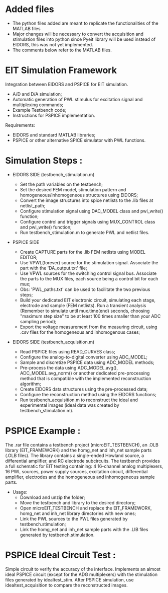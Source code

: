# Added files

- The python files added are meant to replicate the functionalities of the MATLAB files
- Major changes will be necessary to convert the acquisition and stimulation files into python since Pyeit library will be used instead of EIDORS, this was not yet implemented.
- The comments below refer to the MATLAB files.

# EIT Simulation Framework

Integration between EIDORS and PSPICE for EIT simulation.

 - A/D and D/A simulation;
 - Automatic generation of PWL stimulus for excitation signal and multiplexing commands;
 - Example Testbench code;
 - Instructions for PSPICE implementation.
 
Requirements: 
- EIDORS and standard MATLAB libraries;
- PSPICE or other alternative SPICE simulator with PWL functions.

# Simulation Steps :

- EIDORS SIDE (testbench_stimulation.m)
  - Set the path variables on the testbench; 
  - Set the desired FEM model, stimulation pattern and homogeneous/inhomogeneous structures using EIDORS;
  - Convert the image structures into spice netlists to the .lib files at netlist_path;
  - Configure stimulation signal using DAC_MODEL class and pwl_write() function;
  - Configure control and trigger signals using MUX_CONTROL class and pwl_write() function;
  - Run testbench_stimulation.m to generate PWL and netlist files. 
  
- PSPICE SIDE
  - Create CAPTURE parts for the .lib FEM netlists using MODEL EDITOR; 
  - Use VPWL(forever) source for the stimulation signal. Associate the part with the 'DA_output.txt' file;
  - Use VPWL sources for the switching control signal bus. Associate the parts to the MUX files, each source being a control bit for each mux;
  - Obs: 'PWL_paths.txt' can be used to facilitate the two previous steps;
  - Build your dedicated EIT electronic circuit, simulating each stage, electrode and sample (FEM netlists). Run a transient analysis (Remember to simulate until mux.time(end) seconds, choosing "maximum step size" to be at least 100 times smaller than your ADC sampling period);
  - Export the voltage measurement from the measuring circuit, using .csv files for the homogeneous and inhomogenous cases;
  
- EIDORS SIDE (testbench_acquisition.m)
  - Read PSPICE files using READ_CURVES class;
  - Configure the analog-to-digital converter using ADC_MODEL;
  - Sample and discretize PSPICE data using ADC_MODEL methods;
  - Pre-process the data using ADC_MODEL.avg(), ADC_MODEL.avg_norm() or another dedicated pre-processing method that is compatible with the implemented reconstruction algorithm;
  - Create EIDORS data structures using the pre-processed data;
  - Configure the reconstruction method using the EIDORS functions;
  - Run testbench_acquisition.m to reconstruct the ideal and experimental images (ideal data was created by testbench_stimulation.m). 

# PSPICE Example :

The .rar file contains a testbench project (microEIT_TESTBENCH), an .OLB library (EIT_FRAMEWORK) and the homg_net and inh_net sample parts (.OLB files). The library contains a single-ended Howland source, a differential amplifier, and RC electrode subcircuits. The testbench provides a full schematic for EIT testing containing: 4 16-channel analog multiplexers, 16 PWL sources, power supply sources, excitation circuit, differential amplifier, electrodes and the homogeneous and inhomogeneous sample parts.

- Usage:
  - Download and unzip the folder;
  - Move the testbench and library to the desired directory;
  - Open microEIT_TESTBENCH and replace the EIT_FRAMEWORK, homg_net and inh_net library directories with new ones;
  - Link the PWL sources to the PWL files generated by testbench.stimulation;
  - Link the homg_net and inh_net sample parts with the .LIB files generated by testbench.stimulation. 

# PSPICE Ideal Circuit Test :

Simple circuit to verify the accuracy of the interface. Implements an almost ideal PSPICE circuit (except for the ADG multiplexers) with the stimulation files generated by idealtest_stim. After PSPICE simulation, use idealtest_acquisition to compare the reconstructed images. 
